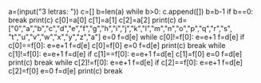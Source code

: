 a=(input("3 letras: "))
c=[]
b=len(a)
while b>0:
    c.append([])
    b=b-1
    if b==0:
        break
print(c)
c[0]=a[0]
c[1]=a[1]
c[2]=a[2]
print(c)
d=["0","a","b","c","d","e","f","g","h","i","j","k","l","m","n","o","p","q","r","s",
   "t","u","v","w","x","y","z","a"]
e=0
f=d[e]
while c[0]!=f[0]:
    e=e+1
    f=d[e]
    if c[0]==f[0]:
        e=e+1
        f=d[e]
        c[0]=f[0]
        e=0
        f=d[e]
        print(c)
        break
while c[1]!=f[0]:
    e=e+1
    f=d[e]
    if c[1]==f[0]:
        e=e+1
        f=d[e]
        c[1]=f[0]
        e=0
        f=d[e]
        print(c)
        break
while c[2]!=f[0]:
    e=e+1
    f=d[e]
    if c[2]==f[0]:
        e=e+1
        f=d[e]
        c[2]=f[0]
        e=0
        f=d[e]
        print(c)
        break
